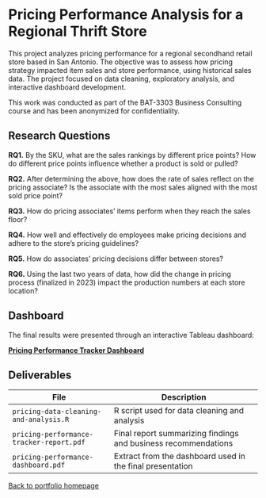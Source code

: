 # Pricing Performance Analysis for a Regional Thrift Store

This project analyzes pricing performance for a regional secondhand retail store based in San Antonio. The objective was to assess how pricing strategy impacted item sales and store performance, using historical sales data. The project focused on data cleaning, exploratory analysis, and interactive dashboard development.

This work was conducted as part of the BAT-3303 Business Consulting course and has been anonymized for confidentiality.

## Research Questions

**RQ1.** By the SKU, what are the sales rankings by different price points? How do different price points influence whether a product is sold or pulled?

**RQ2.** After determining the above, how does the rate of sales reflect on the pricing associate? Is the associate with the most sales aligned with the most sold price point?

**RQ3.** How do pricing associates’ items perform when they reach the sales floor?

**RQ4.** How well and effectively do employees make pricing decisions and adhere to the store’s pricing guidelines?

**RQ5.** How do associates’ pricing decisions differ between stores?

**RQ6.** Using the last two years of data, how did the change in pricing process (finalized in 2023) impact the production numbers at each store location?

## Dashboard

The final results were presented through an interactive Tableau dashboard:

[**Pricing Performance Tracker Dashboard**](https://public.tableau.com/app/profile/thuong.le1526/viz/PricingPerformanceTracker/Dashboard)


## Deliverables

| File | Description |
|------|-------------|
| `pricing-data-cleaning-and-analysis.R` | R script used for data cleaning and analysis |
| `pricing-performance-tracker-report.pdf` | Final report summarizing findings and business recommendations |
| `pricing-performance-dashboard.pdf` | Extract from the dashboard used in the final presentation |



[Back to portfolio homepage](../README.md)
